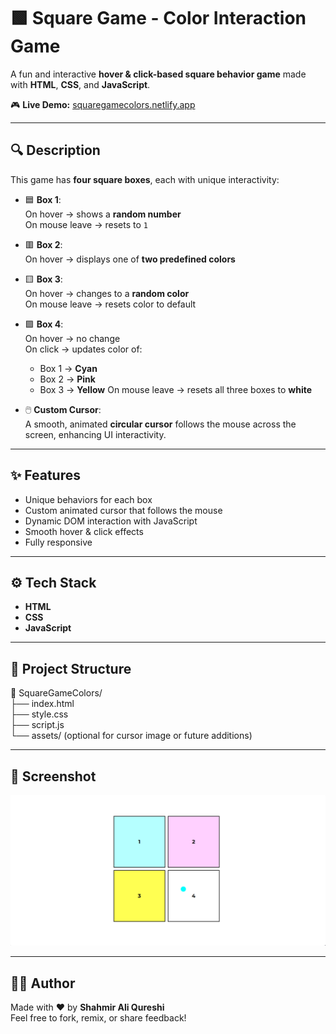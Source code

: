 # 🟩 Square Game - Color Interaction Game

A fun and interactive **hover & click-based square behavior game** made with **HTML**, **CSS**, and **JavaScript**.

🎮 **Live Demo:** [squaregamecolors.netlify.app](https://squaregamecolors.netlify.app)

---

## 🔍 Description

This game has **four square boxes**, each with unique interactivity:

- 🟦 **Box 1**:  
  On hover → shows a **random number**  
  On mouse leave → resets to `1`

- 🟥 **Box 2**:  
  On hover → displays one of **two predefined colors**

- 🟨 **Box 3**:  
  On hover → changes to a **random color**  
  On mouse leave → resets color to default

- 🟪 **Box 4**:  
  On hover → no change  
  On click → updates color of:
    - Box 1 → **Cyan**
    - Box 2 → **Pink**
    - Box 3 → **Yellow**
  On mouse leave → resets all three boxes to **white**

- 🖱️ **Custom Cursor**:  
  A smooth, animated **circular cursor** follows the mouse across the screen, enhancing UI interactivity.

---

## ✨ Features

- Unique behaviors for each box
- Custom animated cursor that follows the mouse
- Dynamic DOM interaction with JavaScript
- Smooth hover & click effects
- Fully responsive

---

## ⚙️ Tech Stack

- **HTML**
- **CSS**
- **JavaScript**

---

## 📂 Project Structure

📁 SquareGameColors/ <br/> 
├── index.html  <br/> 
├── style.css  <br/> 
├── script.js  <br/> 
└── assets/ (optional for cursor image or future additions)

---

## 📸 Screenshot

<img src="/squaregame.png"></img>

---

## 🧑‍💻 Author

Made with ❤️ by **Shahmir Ali Qureshi**  <br/> 
Feel free to fork, remix, or share feedback!

